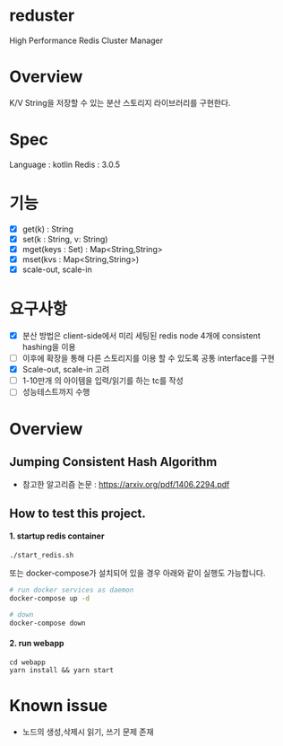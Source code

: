 # reduster
High Performance Redis Cluster Manager

# Overview

K/V String을 저장할 수 있는 분산 스토리지 라이브러리를 구현한다.

# Spec

Language : kotlin
Redis : 3.0.5

# 기능

- [x] get(k) : String
- [x] set(k : String, v: String)
- [x] mget(keys : Set<String>) : Map<String,String>
- [x] mset(kvs : Map<String,String>)
- [x] scale-out, scale-in

# 요구사항

- [x] 분산 방법은 client-side에서 미리 세팅된 redis node 4개에 consistent hashing을 이용
- [ ] 이후에 확장을 통해 다른 스토리지를 이용 할 수 있도록 공통 interface를 구현
- [x] Scale-out, scale-in 고려
- [ ] 1-10만개 의 아이템을 입력/읽기를 하는 tc를 작성
- [ ] 성능테스트까지 수행

# Overview

## Jumping Consistent Hash Algorithm

- 참고한 알고리즘 논문 : https://arxiv.org/pdf/1406.2294.pdf

## How to test this project.

#### 1. startup redis container
```
./start_redis.sh
```

또는 docker-compose가 설치되어 있을 경우 아래와 같이 실행도 가능합니다.
```bash
# run docker services as daemon
docker-compose up -d

# down
docker-compose down
```

#### 2. run webapp
```
cd webapp
yarn install && yarn start
``` 

# Known issue
- 노드의 생성,삭제시 읽기, 쓰기 문제 존재
